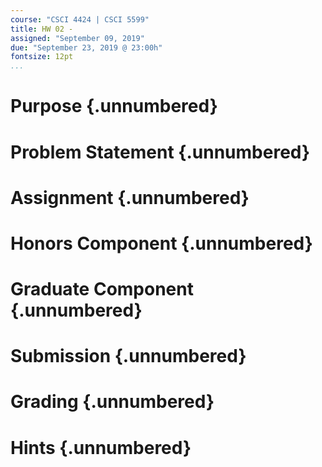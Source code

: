 ```yaml
---
course: "CSCI 4424 | CSCI 5599"
title: HW 02 -
assigned: "September 09, 2019"
due: "September 23, 2019 @ 23:00h"
fontsize: 12pt
...
```


# Purpose {.unnumbered}

# Problem Statement {.unnumbered}

# Assignment {.unnumbered}

# Honors Component {.unnumbered}

# Graduate Component {.unnumbered}

# Submission {.unnumbered}

# Grading {.unnumbered}

# Hints {.unnumbered}
